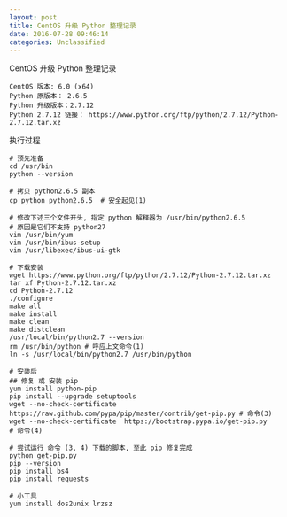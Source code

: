 ```yaml
---
layout: post
title: CentOS 升级 Python 整理记录
date: 2016-07-28 09:46:14
categories: Unclassified
---
```


CentOS 升级 Python 整理记录

	CentOS 版本: 6.0 (x64)
	Python 原版本： 2.6.5
	Python 升级版本：2.7.12
	Python 2.7.12 链接： https://www.python.org/ftp/python/2.7.12/Python-2.7.12.tar.xz

执行过程

	# 预先准备
	cd /usr/bin
	python --version

	# 拷贝 python2.6.5 副本
	cp python python2.6.5  # 安全起见(1)

	# 修改下述三个文件开头, 指定 python 解释器为 /usr/bin/python2.6.5
	# 原因是它们不支持 python27
	vim /usr/bin/yum
	vim /usr/bin/ibus-setup
	vim /usr/libexec/ibus-ui-gtk

	# 下载安装
	wget https://www.python.org/ftp/python/2.7.12/Python-2.7.12.tar.xz
	tar xf Python-2.7.12.tar.xz
	cd Python-2.7.12
	./configure
	make all
	make install
	make clean
	make distclean
	/usr/local/bin/python2.7 --version
	rm /usr/bin/python # 呼应上文命令(1)
	ln -s /usr/local/bin/python2.7 /usr/bin/python

	# 安装后
	## 修复 或 安装 pip
	yum install python-pip
	pip install --upgrade setuptools
	wget --no-check-certificate  https://raw.github.com/pypa/pip/master/contrib/get-pip.py # 命令(3)
	wget --no-check-certificate  https://bootstrap.pypa.io/get-pip.py                      # 命令(4)

	# 尝试运行 命令 (3, 4) 下载的脚本, 至此 pip 修复完成 
	python get-pip.py
	pip --version
	pip install bs4
	pip install requests

	# 小工具
	yum install dos2unix lrzsz
